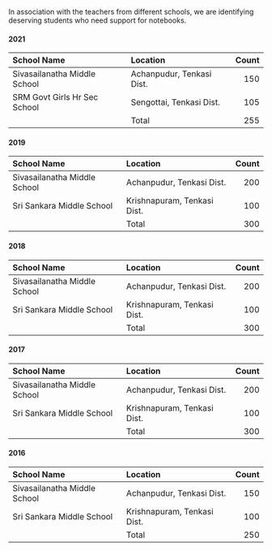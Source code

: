 In association with the teachers from different schools, we are identifying deserving students who need support for notebooks.

#### 2021
| School Name                               | Location                          | Count             |
|:-                                         |:-                                 |--:                |
| Sivasailanatha Middle School              | Achanpudur, Tenkasi Dist.         |               150 |
| SRM Govt Girls Hr Sec School              | Sengottai, Tenkasi Dist.          |               105 |
|                                           | Total                             |               255 |

#### 2019
| School Name                               | Location                          | Count             |
|:-                                         |:-                                 |--:                |
| Sivasailanatha Middle School              | Achanpudur, Tenkasi Dist.         |               200 |
| Sri Sankara  Middle School                | Krishnapuram, Tenkasi Dist.       |               100 |
|                                           | Total                             |               300 |

#### 2018
| School Name                               | Location                          | Count             |
|:-                                         |:-                                 |-:                 |
| Sivasailanatha Middle School              | Achanpudur, Tenkasi Dist.         |               200 |
| Sri Sankara  Middle School                | Krishnapuram, Tenkasi Dist.       |               100 |
|                                           | Total                             |               300 |

#### 2017
| School Name                               | Location                          | Count             |
|:-                                         |:-                                 |-:                 |
| Sivasailanatha Middle School              | Achanpudur, Tenkasi Dist.         |               200 |
| Sri Sankara  Middle School                | Krishnapuram, Tenkasi Dist.       |               100 |
|                                           | Total                             |               300 |

#### 2016
| School Name                               | Location                          | Count             |
|:-                                         |:-                                 |-:                 |
| Sivasailanatha Middle School              | Achanpudur, Tenkasi Dist.         |               150 |
| Sri Sankara  Middle School                | Krishnapuram, Tenkasi Dist.       |               100 |
|                                           | Total                             |               250 |
